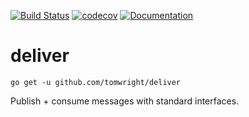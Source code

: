 [![Build Status](https://travis-ci.org/TomWright/deliver.svg?branch=master)](https://travis-ci.org/TomWright/deliver)
[![codecov](https://codecov.io/gh/TomWright/deliver/branch/master/graph/badge.svg)](https://codecov.io/gh/TomWright/deliver)
[![Documentation](https://godoc.org/github.com/TomWright/deliver?status.svg)](https://godoc.org/github.com/TomWright/deliver)

# deliver

```
go get -u github.com/tomwright/deliver
```

Publish + consume messages with standard interfaces.
